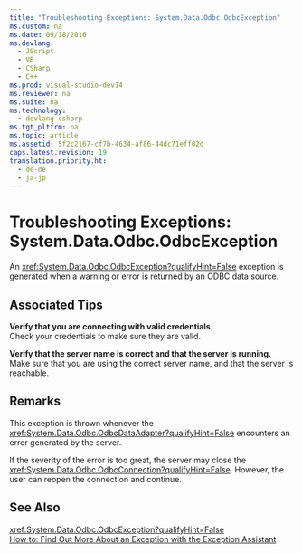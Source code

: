 ```yaml
---
title: "Troubleshooting Exceptions: System.Data.Odbc.OdbcException"
ms.custom: na
ms.date: 09/18/2016
ms.devlang: 
  - JScript
  - VB
  - CSharp
  - C++
ms.prod: visual-studio-dev14
ms.reviewer: na
ms.suite: na
ms.technology: 
  - devlang-csharp
ms.tgt_pltfrm: na
ms.topic: article
ms.assetid: 5f2c2167-cf7b-4634-af86-44dc71eff02d
caps.latest.revision: 19
translation.priority.ht: 
  - de-de
  - ja-jp
---
```

# Troubleshooting Exceptions: System.Data.Odbc.OdbcException
An <xref:System.Data.Odbc.OdbcException?qualifyHint=False> exception is generated when a warning or error is returned by an ODBC data source.  
  
## Associated Tips  
 **Verify that you are connecting with valid credentials.**  
 Check your credentials to make sure they are valid.  
  
 **Verify that the server name is correct and that the server is running.**  
 Make sure that you are using the correct server name, and that the server is reachable.  
  
## Remarks  
 This exception is thrown whenever the <xref:System.Data.Odbc.OdbcDataAdapter?qualifyHint=False> encounters an error generated by the server.  
  
 If the severity of the error is too great, the server may close the <xref:System.Data.Odbc.OdbcConnection?qualifyHint=False>. However, the user can reopen the connection and continue.  
  
## See Also  
 <xref:System.Data.Odbc.OdbcException?qualifyHint=False>   
 [How to: Find Out More About an Exception with the Exception Assistant](../Topic/How%20to:%20Use%20the%20Exception%20Assistant.md)